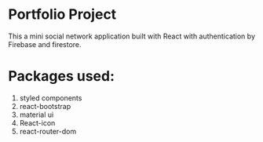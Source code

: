# Portfolio Project

This a mini social network application built with React with authentication by Firebase and firestore.

# Packages used:
1. styled components
2. react-bootstrap
3. material ui
4. React-icon
5. react-router-dom


